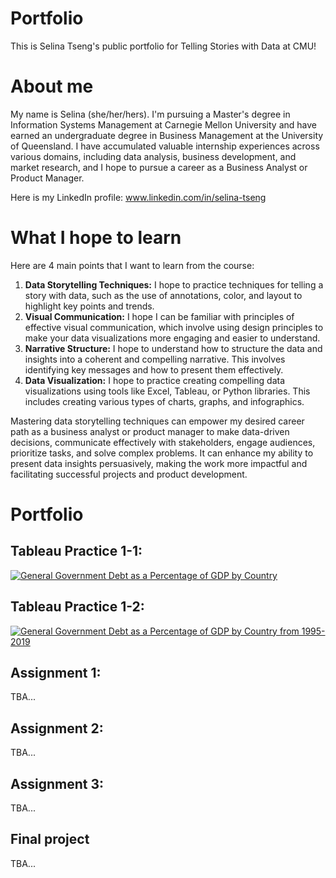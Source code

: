 # Portfolio
This is Selina Tseng's public portfolio for Telling Stories with Data at CMU!


# About me
My name is Selina (she/her/hers). I'm pursuing a Master's degree in Information Systems Management at Carnegie Mellon University and have earned an undergraduate degree in Business Management at the University of Queensland. I have accumulated valuable internship experiences across various domains, including data analysis, business development, and market research, and I hope to pursue a career as a Business Analyst or Product Manager.

Here is my LinkedIn profile: www.linkedin.com/in/selina-tseng 


# What I hope to learn
Here are 4 main points that I want to learn from the course:

1. **Data Storytelling Techniques:** I hope to practice techniques for telling a story with data, such as the use of annotations, color, and layout to highlight key points and trends.
2. **Visual Communication:** I hope I can be familiar with principles of effective visual communication, which involve using design principles to make your data visualizations more engaging and easier to understand.
3. **Narrative Structure:** I hope to understand how to structure the data and insights into a coherent and compelling narrative. This involves identifying key messages and how to present them effectively.
4. **Data Visualization:** I hope to practice creating compelling data visualizations using tools like Excel, Tableau, or Python libraries. This includes creating various types of charts, graphs, and infographics.

Mastering data storytelling techniques can empower my desired career path as a business analyst or product manager to make data-driven decisions, communicate effectively with stakeholders, engage audiences, prioritize tasks, and solve complex problems. It can enhance my ability to present data insights persuasively, making the work more impactful and facilitating successful projects and product development.

# Portfolio

## Tableau Practice 1-1:
<div class='tableauPlaceholder' id='viz1699200548763' style='position: relative'><noscript><a href='#'><img alt='General Government Debt as a Percentage of GDP by Country ' src='https:&#47;&#47;public.tableau.com&#47;static&#47;images&#47;W2&#47;W2TableauPrac-1&#47;Sheet1&#47;1_rss.png' style='border: none' /></a></noscript><object class='tableauViz'  style='display:none;'><param name='host_url' value='https%3A%2F%2Fpublic.tableau.com%2F' /> <param name='embed_code_version' value='3' /> <param name='site_root' value='' /><param name='name' value='W2TableauPrac-1&#47;Sheet1' /><param name='tabs' value='no' /><param name='toolbar' value='yes' /><param name='static_image' value='https:&#47;&#47;public.tableau.com&#47;static&#47;images&#47;W2&#47;W2TableauPrac-1&#47;Sheet1&#47;1.png' /> <param name='animate_transition' value='yes' /><param name='display_static_image' value='yes' /><param name='display_spinner' value='yes' /><param name='display_overlay' value='yes' /><param name='display_count' value='yes' /><param name='language' value='en-US' /><param name='filter' value='publish=yes' /></object></div>                
<script type='text/javascript'>                    
  var divElement = document.getElementById('viz1699200548763');                    
  var vizElement = divElement.getElementsByTagName('object')[0];                    
  vizElement.style.width='100%';vizElement.style.height=(divElement.offsetWidth*0.75)+'px';                    
  var scriptElement = document.createElement('script');                    
  scriptElement.src = 'https://public.tableau.com/javascripts/api/viz_v1.js';                    
  vizElement.parentNode.insertBefore(scriptElement, vizElement);                
</script>

## Tableau Practice 1-2:
<div class='tableauPlaceholder' id='viz1699211355922' style='position: relative'><noscript><a href='#'><img alt='General Government Debt as a Percentage of GDP by Country from 1995-2019 ' src='https:&#47;&#47;public.tableau.com&#47;static&#47;images&#47;W2&#47;W2TableauPrac-2&#47;Sheet1&#47;1_rss.png' style='border: none' /></a></noscript><object class='tableauViz'  style='display:none;'><param name='host_url' value='https%3A%2F%2Fpublic.tableau.com%2F' /> <param name='embed_code_version' value='3' /> <param name='site_root' value='' /><param name='name' value='W2TableauPrac-2&#47;Sheet1' /><param name='tabs' value='no' /><param name='toolbar' value='yes' /><param name='static_image' value='https:&#47;&#47;public.tableau.com&#47;static&#47;images&#47;W2&#47;W2TableauPrac-2&#47;Sheet1&#47;1.png' /> <param name='animate_transition' value='yes' /><param name='display_static_image' value='yes' /><param name='display_spinner' value='yes' /><param name='display_overlay' value='yes' /><param name='display_count' value='yes' /><param name='language' value='en-US' /></object></div>                
<script type='text/javascript'>                    
  var divElement = document.getElementById('viz1699211355922');                    
  var vizElement = divElement.getElementsByTagName('object')[0];                    
  vizElement.style.width='100%';vizElement.style.height=(divElement.offsetWidth*0.75)+'px';                    
  var scriptElement = document.createElement('script');                   
  scriptElement.src = 'https://public.tableau.com/javascripts/api/viz_v1.js';                    
  vizElement.parentNode.insertBefore(scriptElement, vizElement);                
</script>

## Assignment 1:
TBA...

## Assignment 2:
TBA...

## Assignment 3:
TBA...

## Final project
TBA...

